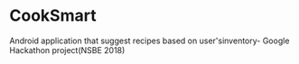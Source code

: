# CookSmart
Android application that suggest recipes based on user'sinventory- Google Hackathon project(NSBE 2018)
